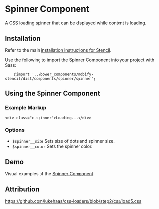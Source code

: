 # Spinner Component

A CSS loading spinner that can be displayed while content is loading.


## Installation

Refer to the main [installation instructions for Stencil](https://github.com/mobify/stencil#installation).

Use the following to import the Spinner Component into your project with Sass:

```
    @import '../bower_components/mobify-stencil/dist/components/spinner/spinner';
```

## Using the Spinner Component

### Example Markup

```
<div class="c-spinner">Loading...</div>
```

### Options

* `$spinner__size` Sets size of dots and spinner size.
* `$spinner__color` Sets the spinner color.


## Demo

Visual examples of the [Spinner Component](https://mobify.github.io/stencil/visual/components/spinner/index.html)

## Attribution

https://github.com/lukehaas/css-loaders/blob/step2/css/load5.css
